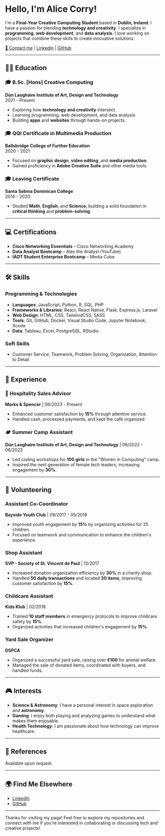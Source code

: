 # Hello, I'm Alice Corry!

I'm a **Final-Year Creative Computing Student** based in **Dublin, Ireland**. I have a passion for blending **technology and creativity**. I specialize in **programming**, **web development**, and **data analysis**. I love working on projects that combine these skills to create innovative solutions.

[📧 Contact me](mailto:alicecorry@icloud.com) | [LinkedIn](https://linkedin.com/in/alice-corry) | [GitHub](https://github.com/ac-png)

---

## 🧑‍🎓 Education

### 🎓 **B.Sc. [Hons] Creative Computing**  
**Dún Laoghaire Institute of Art, Design and Technology**  
2021 - Present  
- Exploring how **technology and creativity** intersect.
- Learning programming, web development, and data analysis.
- Building **apps** and **websites** through hands-on projects.

### 🎓 **QQI Certificate in Multimedia Production**  
**Ballsbridge College of Further Education**  
2020 - 2021  
- Focused on **graphic design**, **video editing**, and **media production**.
- Gained proficiency in **Adobe Creative Suite** and other media tools.

### 🎓 **Leaving Certificate**  
**Santa Sabina Dominican College**  
2014 - 2020  
- Studied **Math**, **English**, and **Science**, building a solid foundation in **critical thinking** and **problem-solving**.

---

## 💻 Certifications

- **Cisco Networking Essentials** – Cisco Networking Academy
- **Data Analyst Bootcamp** – Alex the Analyst (YouTube)
- **IADT Student Enterprise Bootcamp** – Media Cube

---

## 🛠️ Skills

### **Programming & Technologies**
- **Languages**: JavaScript, Python, R, SQL, PHP
- **Frameworks & Libraries**: React, React Native, Flask, Express.js, Laravel
- **Web Design**: HTML, CSS, TailwindCSS, SASS
- **Tools**: Git, GitHub, Docker, Visual Studio Code, Jupyter Notebook, Xcode
- **Data**: Tableau, Excel, PostgreSQL, RStudio

### **Soft Skills**
- Customer Service, Teamwork, Problem Solving, Organization, Attention to Detail

---

## 💼 Experience

### 🏢 **Hospitality Sales Advisor**  
**Marks & Spencer** | 06/2023 - Present  
- Enhanced customer satisfaction by **15%** through attentive service.
- Handled cash, processed payments, and kept the café organized.

### 🏕️ **Summer Camp Assistant**  
**Dún Laoghaire Institute of Art, Design and Technology** | 06/2022 - 06/2023  
- Led coding workshops for **100 girls** in the "Women in Computing" camp.
- Inspired the next generation of female tech leaders, increasing engagement by **30%**.

---

## 🤝 Volunteering

### **Assistant Co-Coordinator**  
**Bayside Youth Club** | 09/2017 - 05/2018  
- Improved youth engagement by **15%** by organizing activities for 25 children.
- Focused on teamwork and communication to enhance the children's experience.

### **Shop Assistant**  
**SVP - Society of St. Vincent de Paul** | 12/2017  
- Increased donation organization efficiency by **30%** in a charity shop.
- Handled **50 daily transactions** and located **30 items**, improving customer satisfaction by **15%**.

### **Childcare Assistant**  
**Kids Klub** | 02/2018  
- Trained **10 staff members** in emergency protocols to improve childcare safety by **15%**.
- Organized activities that increased children's engagement by **15%**.

### **Yard Sale Organizer**  
**DSPCA**  
- Organized a successful yard sale, raising over **€100** for animal welfare.
- Managed the sale of donated items, coordinated with buyers, and handled funds.

---

## 🎮 Interests

- **Science & Astronomy**: I have a personal interest in space exploration and **astronomy**.
- **Gaming**: I enjoy both playing and analyzing games to understand what makes them enjoyable.
- **Health Technology**: I am passionate about how technology can improve healthcare.

---

## 📄 References

Available upon request.

---

## 🌍 Find Me Elsewhere
- [LinkedIn](https://linkedin.com/in/alice-corry)
- [GitHub](https://github.com/ac-png)

---

Thanks for visiting my page! Feel free to explore my repositories and connect with me if you're interested in collaborating or discussing tech and creative projects!
